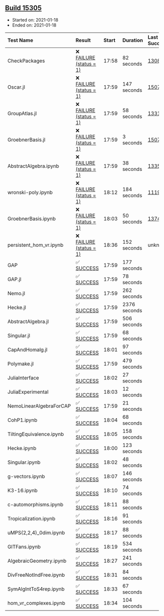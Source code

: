 ## [Build 15305](https://oscarci.mathematik.uni-kl.de/job/oscar/15305/)

* Started on: 2021-01-18
* Ended on: 2021-01-18

| Test Name    | Result | Start | Duration | Last Success | First Failure |
|:-------------|:-------|:------|:---------|:-------------|:--------------|
| CheckPackages | ❌ [FAILURE (status = 1)](https://oscarci.mathematik.uni-kl.de/job/oscar/15305/artifact/logs/build-15305/CheckPackages.log) | 17:58 | 82 seconds | [13085](https://oscarci.mathematik.uni-kl.de/job/oscar/13085/) | [13086](https://oscarci.mathematik.uni-kl.de/job/oscar/13086/) |
| Oscar.jl | ❌ [FAILURE (status = 1)](https://oscarci.mathematik.uni-kl.de/job/oscar/15305/artifact/logs/build-15305/Oscar.jl.log) | 17:59 | 147 seconds | [15079](https://oscarci.mathematik.uni-kl.de/job/oscar/15079/) | [15080](https://oscarci.mathematik.uni-kl.de/job/oscar/15080/) |
| GroupAtlas.jl | ❌ [FAILURE (status = 1)](https://oscarci.mathematik.uni-kl.de/job/oscar/15305/artifact/logs/build-15305/GroupAtlas.jl.log) | 17:59 | 58 seconds | [13311](https://oscarci.mathematik.uni-kl.de/job/oscar/13311/) | [13312](https://oscarci.mathematik.uni-kl.de/job/oscar/13312/) |
| GroebnerBasis.jl | ❌ [FAILURE (status = 1)](https://oscarci.mathematik.uni-kl.de/job/oscar/15305/artifact/logs/build-15305/GroebnerBasis.jl.log) | 17:59 | 3 seconds | [15079](https://oscarci.mathematik.uni-kl.de/job/oscar/15079/) | [15080](https://oscarci.mathematik.uni-kl.de/job/oscar/15080/) |
| AbstractAlgebra.ipynb | ❌ [FAILURE (status = 1)](https://oscarci.mathematik.uni-kl.de/job/oscar/15305/artifact/logs/build-15305/AbstractAlgebra.ipynb.log) | 17:59 | 38 seconds | [13355](https://oscarci.mathematik.uni-kl.de/job/oscar/13355/) | [13356](https://oscarci.mathematik.uni-kl.de/job/oscar/13356/) |
| wronski-poly.ipynb | ❌ [FAILURE (status = 1)](https://oscarci.mathematik.uni-kl.de/job/oscar/15305/artifact/logs/build-15305/wronski-poly.ipynb.log) | 18:12 | 184 seconds | [11192](https://oscarci.mathematik.uni-kl.de/job/oscar/11192/) | [11193](https://oscarci.mathematik.uni-kl.de/job/oscar/11193/) |
| GroebnerBasis.ipynb | ❌ [FAILURE (status = 1)](https://oscarci.mathematik.uni-kl.de/job/oscar/15305/artifact/logs/build-15305/GroebnerBasis.ipynb.log) | 18:03 | 50 seconds | [13748](https://oscarci.mathematik.uni-kl.de/job/oscar/13748/) | [13749](https://oscarci.mathematik.uni-kl.de/job/oscar/13749/) |
| persistent_hom_vr.ipynb | ❌ [FAILURE (status = 1)](https://oscarci.mathematik.uni-kl.de/job/oscar/15305/artifact/logs/build-15305/persistent_hom_vr.ipynb.log) | 18:36 | 152 seconds | unknown | unknown |
| GAP | ✅ [SUCCESS](https://oscarci.mathematik.uni-kl.de/job/oscar/15305/artifact/logs/build-15305/GAP.log) | 17:59 | 177 seconds |  |  |
| GAP.jl | ✅ [SUCCESS](https://oscarci.mathematik.uni-kl.de/job/oscar/15305/artifact/logs/build-15305/GAP.jl.log) | 17:59 | 78 seconds |  |  |
| Nemo.jl | ✅ [SUCCESS](https://oscarci.mathematik.uni-kl.de/job/oscar/15305/artifact/logs/build-15305/Nemo.jl.log) | 17:59 | 262 seconds |  |  |
| Hecke.jl | ✅ [SUCCESS](https://oscarci.mathematik.uni-kl.de/job/oscar/15305/artifact/logs/build-15305/Hecke.jl.log) | 17:59 | 2376 seconds |  |  |
| AbstractAlgebra.jl | ✅ [SUCCESS](https://oscarci.mathematik.uni-kl.de/job/oscar/15305/artifact/logs/build-15305/AbstractAlgebra.jl.log) | 17:59 | 506 seconds |  |  |
| Singular.jl | ✅ [SUCCESS](https://oscarci.mathematik.uni-kl.de/job/oscar/15305/artifact/logs/build-15305/Singular.jl.log) | 17:59 | 68 seconds |  |  |
| CapAndHomalg.jl | ✅ [SUCCESS](https://oscarci.mathematik.uni-kl.de/job/oscar/15305/artifact/logs/build-15305/CapAndHomalg.jl.log) | 18:01 | 97 seconds |  |  |
| Polymake.jl | ✅ [SUCCESS](https://oscarci.mathematik.uni-kl.de/job/oscar/15305/artifact/logs/build-15305/Polymake.jl.log) | 17:59 | 479 seconds |  |  |
| JuliaInterface | ✅ [SUCCESS](https://oscarci.mathematik.uni-kl.de/job/oscar/15305/artifact/logs/build-15305/JuliaInterface.log) | 18:02 | 27 seconds |  |  |
| JuliaExperimental | ✅ [SUCCESS](https://oscarci.mathematik.uni-kl.de/job/oscar/15305/artifact/logs/build-15305/JuliaExperimental.log) | 18:03 | 12 seconds |  |  |
| NemoLinearAlgebraForCAP | ✅ [SUCCESS](https://oscarci.mathematik.uni-kl.de/job/oscar/15305/artifact/logs/build-15305/NemoLinearAlgebraForCAP.log) | 17:59 | 21 seconds |  |  |
| CohP1.ipynb | ✅ [SUCCESS](https://oscarci.mathematik.uni-kl.de/job/oscar/15305/artifact/logs/build-15305/CohP1.ipynb.log) | 18:04 | 68 seconds |  |  |
| TiltingEquivalence.ipynb | ✅ [SUCCESS](https://oscarci.mathematik.uni-kl.de/job/oscar/15305/artifact/logs/build-15305/TiltingEquivalence.ipynb.log) | 18:05 | 158 seconds |  |  |
| Hecke.ipynb | ✅ [SUCCESS](https://oscarci.mathematik.uni-kl.de/job/oscar/15305/artifact/logs/build-15305/Hecke.ipynb.log) | 18:00 | 123 seconds |  |  |
| Singular.ipynb | ✅ [SUCCESS](https://oscarci.mathematik.uni-kl.de/job/oscar/15305/artifact/logs/build-15305/Singular.ipynb.log) | 18:02 | 48 seconds |  |  |
| g-vectors.ipynb | ✅ [SUCCESS](https://oscarci.mathematik.uni-kl.de/job/oscar/15305/artifact/logs/build-15305/g-vectors.ipynb.log) | 18:07 | 146 seconds |  |  |
| K3-16.ipynb | ✅ [SUCCESS](https://oscarci.mathematik.uni-kl.de/job/oscar/15305/artifact/logs/build-15305/K3-16.ipynb.log) | 18:10 | 74 seconds |  |  |
| c-automorphisms.ipynb | ✅ [SUCCESS](https://oscarci.mathematik.uni-kl.de/job/oscar/15305/artifact/logs/build-15305/c-automorphisms.ipynb.log) | 18:11 | 88 seconds |  |  |
| Tropicalization.ipynb | ✅ [SUCCESS](https://oscarci.mathematik.uni-kl.de/job/oscar/15305/artifact/logs/build-15305/Tropicalization.ipynb.log) | 18:16 | 91 seconds |  |  |
| uMPS(2,2,4)_0dim.ipynb | ✅ [SUCCESS](https://oscarci.mathematik.uni-kl.de/job/oscar/15305/artifact/logs/build-15305/uMPS-2-2-4-_0dim.ipynb.log) | 18:17 | 88 seconds |  |  |
| GITFans.ipynb | ✅ [SUCCESS](https://oscarci.mathematik.uni-kl.de/job/oscar/15305/artifact/logs/build-15305/GITFans.ipynb.log) | 18:19 | 534 seconds |  |  |
| AlgebraicGeometry.ipynb | ✅ [SUCCESS](https://oscarci.mathematik.uni-kl.de/job/oscar/15305/artifact/logs/build-15305/AlgebraicGeometry.ipynb.log) | 18:27 | 241 seconds |  |  |
| DivFreeNotIndFree.ipynb | ✅ [SUCCESS](https://oscarci.mathematik.uni-kl.de/job/oscar/15305/artifact/logs/build-15305/DivFreeNotIndFree.ipynb.log) | 18:31 | 84 seconds |  |  |
| SymAlgIntToS4rep.ipynb | ✅ [SUCCESS](https://oscarci.mathematik.uni-kl.de/job/oscar/15305/artifact/logs/build-15305/SymAlgIntToS4rep.ipynb.log) | 18:33 | 67 seconds |  |  |
| hom_vr_complexes.ipynb | ✅ [SUCCESS](https://oscarci.mathematik.uni-kl.de/job/oscar/15305/artifact/logs/build-15305/hom_vr_complexes.ipynb.log) | 18:34 | 104 seconds |  |  |
